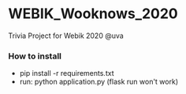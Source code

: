# WEBIK_Wooknows_2020
Trivia Project for Webik 2020 @uva

### How to install 
- pip install -r requirements.txt
- run: python application.py (flask run won't work)